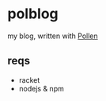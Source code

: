 # polblog

my blog, written with [Pollen](https://docs.racket-lang.org/pollen/index.html)

## reqs

- racket
- nodejs & npm
